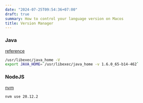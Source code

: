 ```yaml
---
date: "2024-07-25T09:54:36+07:00"
draft: true
summary: How to control your language version on Macos
title: Version Manager
---
```


### Java

[reference](https://stackoverflow.com/questions/21964709/how-to-set-or-change-the-default-java-jdk-version-on-macos)

```sh
/usr/libexec/java_home -V
export JAVA_HOME=`/usr/libexec/java_home -v 1.6.0_65-b14-462`
```

### NodeJS

[nvm](https://github.com/nvm-sh/nvm)

```sh
nvm use 20.12.2
```

